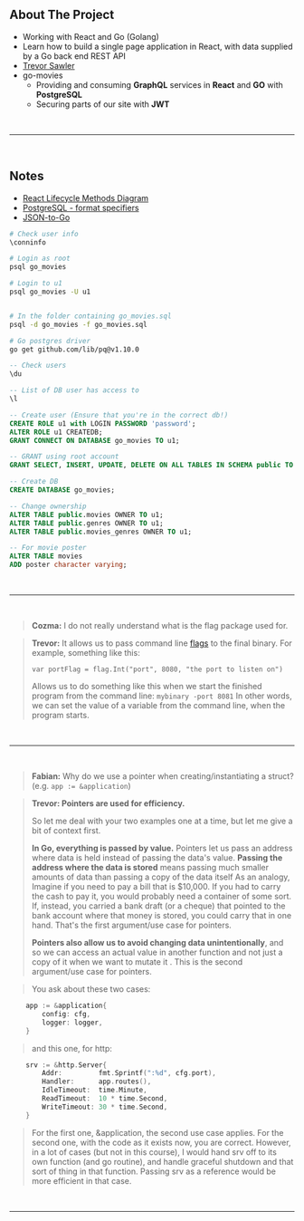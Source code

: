 ## About The Project

- Working with React and Go (Golang)
- Learn how to build a single page application in React, with data supplied by a Go back end REST API
- [Trevor Sawler](https://github.com/tsawler)
- go-movies
  - Providing and consuming **GraphQL** services in **React** and **GO** with **PostgreSQL**
  - Securing parts of our site with **JWT**

&nbsp;

---

&nbsp;

## Notes

- [React Lifecycle Methods Diagram](https://projects.wojtekmaj.pl/react-lifecycle-methods-diagram/)
- [PostgreSQL - format specifiers](https://www.postgresql.org/docs/14/ecpg-pgtypes.html)
- [JSON-to-Go](https://mholt.github.io/json-to-go/)

```sh
# Check user info
\conninfo

# Login as root
psql go_movies

# Login to u1
psql go_movies -U u1


# In the folder containing go_movies.sql
psql -d go_movies -f go_movies.sql

# Go postgres driver
go get github.com/lib/pq@v1.10.0
```

```sql
-- Check users
\du

-- List of DB user has access to
\l

-- Create user (Ensure that you're in the correct db!)
CREATE ROLE u1 with LOGIN PASSWORD 'password';
ALTER ROLE u1 CREATEDB;
GRANT CONNECT ON DATABASE go_movies TO u1;

-- GRANT using root account
GRANT SELECT, INSERT, UPDATE, DELETE ON ALL TABLES IN SCHEMA public TO u1;

-- Create DB
CREATE DATABASE go_movies;

-- Change ownership
ALTER TABLE public.movies OWNER TO u1;
ALTER TABLE public.genres OWNER TO u1;
ALTER TABLE public.movies_genres OWNER TO u1;

-- For movie poster
ALTER TABLE movies
ADD poster character varying;


```

&nbsp;

---

&nbsp;

> **Cozma:** I do not really understand what is the flag package used for.

> **Trevor:** It allows us to pass command line [flags](https://pkg.go.dev/flag) to the final binary. For example, something like this:
>
> `var portFlag = flag.Int("port", 8080, "the port to listen on")`
>
> Allows us to do something like this when we start the finished program from the command line: `mybinary -port 8081`
> In other words, we can set the value of a variable from the command line, when the program starts.

&nbsp;

---

&nbsp;

> **Fabian:** Why do we use a pointer when creating/instantiating a struct? (e.g. `app := &application`)

> **Trevor: Pointers are used for efficiency.**
>
> So let me deal with your two examples one at a time, but let me give a bit of context first.
>
> **In Go, everything is passed by value.** Pointers let us pass an address where data is held instead of passing the data's value. **Passing the address where the data is stored** means passing much smaller amounts of data than passing a copy of the data itself As an analogy, Imagine if you need to pay a bill that is $10,000. If you had to carry the cash to pay it, you would probably need a container of some sort. If, instead, you carried a bank draft (or a cheque) that pointed to the bank account where that money is stored, you could carry that in one hand. That's the first argument/use case for pointers.
>
> **Pointers also allow us to avoid changing data unintentionally**, and so we can access an actual value in another function and not just a copy of it when we want to mutate it . This is the second argument/use case for pointers.

> You ask about these two cases:

```go
	app := &application{
		config: cfg,
		logger: logger,
	}
```

> and this one, for http:

```go
	srv := &http.Server{
		Addr:         fmt.Sprintf(":%d", cfg.port),
		Handler:      app.routes(),
		IdleTimeout:  time.Minute,
		ReadTimeout:  10 * time.Second,
		WriteTimeout: 30 * time.Second,
	}
```

> For the first one, &application, the second use case applies. For the second one, with the code as it exists now, you are correct. However, in a lot of cases (but not in this course), I would hand srv off to its own function (and go routine), and handle graceful shutdown and that sort of thing in that function. Passing srv as a reference would be more efficient in that case.

&nbsp;

---

&nbsp;
